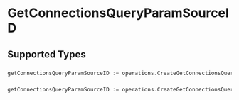 # GetConnectionsQueryParamSourceID


## Supported Types

### 

```go
getConnectionsQueryParamSourceID := operations.CreateGetConnectionsQueryParamSourceIDStr(string{/* values here */})
```

### 

```go
getConnectionsQueryParamSourceID := operations.CreateGetConnectionsQueryParamSourceIDArrayOfstr([]string{/* values here */})
```

